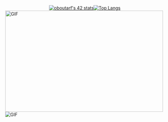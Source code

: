 <style>
  .ctn-top {
    width: 100%;
    display: flex;
    justify-content: center;
    align-items: center;
  }
</style>

<div class="ctn-top">
  <a href="https://github.com/JaeSeoKim/badge42">
    <img src="https://badge42.vercel.app/api/v2/clhaigzcg008508jq6b1obm0q/stats?cursusId=21&coalitionId=undefined" alt="oboutarf's 42 stats" />
  </a>
  <a href="https://github.com/anuraghazra/github-readme-stats">
    <img src="https://github-readme-stats.vercel.app/api/top-langs/?username=ComlanGiovanni&hide_title=1&layout=compact&theme=dark" alt="Top Langs" />
  </a>
</div>

<img alt="GIF" src="https://github.com/abhisheknaiidu/abhisheknaiidu/blob/master/code.gif?raw=true" width="500" height="320" />
<img alt="GIF" src="https://pbs-prod.linustechtips.com/monthly_2020_06/pp2.thumb.gif.bcce1b7d64c9ed9b1251efce09ade6e8.gif" />
